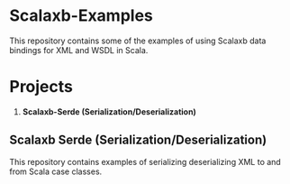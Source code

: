 # Scalaxb-Examples
This repository contains some of the examples of using Scalaxb data bindings for XML and WSDL in Scala.

# Projects

1. **Scalaxb-Serde (Serialization/Deserialization)**

## Scalaxb Serde  (Serialization/Deserialization)
This repository contains examples of serializing deserializing XML to and from Scala case classes.